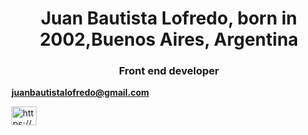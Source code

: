 <h1 align="center">Juan Bautista Lofredo, born in 2002,Buenos Aires, Argentina</h1>
<h3 align="center">Front end developer</h3>

**juanbautistalofredo@gmail.com**


<p align="left">
<a href="https://linkedin.com/in/https://www.linkedin.com/in/juan-lofredo" target="blank"><img align="center" src="https://raw.githubusercontent.com/rahuldkjain/github-profile-readme-generator/master/src/images/icons/Social/linked-in-alt.svg" alt="https://www.linkedin.com/in/juan-lofredo" height="30" width="40" /></a>
</p>
